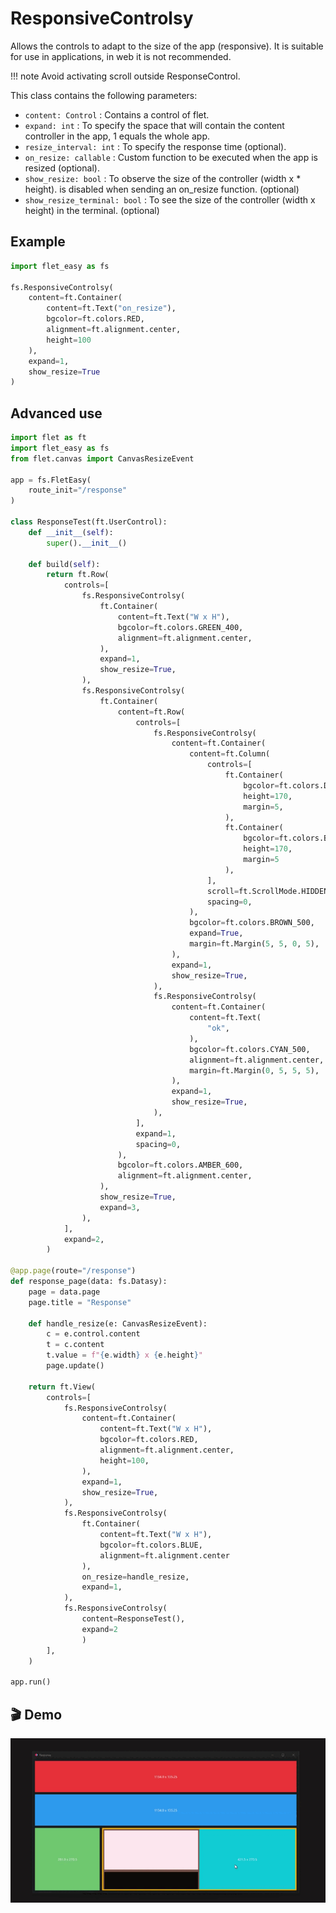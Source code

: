 # ResponsiveControlsy

Allows the controls to adapt to the size of the app (responsive). It is suitable for use in applications, in web it is not recommended.

!!! note
    Avoid activating scroll outside ResponseControl.

This class contains the following parameters:

* `content: Control` : Contains a control of flet.
* `expand: int` : To specify the space that will contain the content controller in the app, 1 equals the whole app.
* `resize_interval: int` : To specify the response time (optional).
* `on_resize: callable` : Custom function to be executed when the app is resized (optional).
* `show_resize: bool` : To observe the size of the controller (width x * height). is disabled when sending an on_resize function. (optional)
* `show_resize_terminal: bool` : To see the size of the controller (width x height) in the terminal. (optional)

## **Example**

```python
import flet_easy as fs

fs.ResponsiveControlsy(
    content=ft.Container(
        content=ft.Text("on_resize"),
        bgcolor=ft.colors.RED,
        alignment=ft.alignment.center,
        height=100
    ),
    expand=1,
    show_resize=True
)
```

## **Advanced use**

```python hl_lines="80 93 103 112"
import flet as ft
import flet_easy as fs
from flet.canvas import CanvasResizeEvent

app = fs.FletEasy(
    route_init="/response"
)

class ResponseTest(ft.UserControl):
    def __init__(self):
        super().__init__()

    def build(self):
        return ft.Row(
            controls=[
                fs.ResponsiveControlsy(
                    ft.Container(
                        content=ft.Text("W x H"),
                        bgcolor=ft.colors.GREEN_400,
                        alignment=ft.alignment.center,
                    ),
                    expand=1,
                    show_resize=True,
                ),
                fs.ResponsiveControlsy(
                    ft.Container(
                        content=ft.Row(
                            controls=[
                                fs.ResponsiveControlsy(
                                    content=ft.Container(
                                        content=ft.Column(
                                            controls=[
                                                ft.Container(
                                                    bgcolor=ft.colors.DEEP_ORANGE_50,
                                                    height=170,
                                                    margin=5,
                                                ),
                                                ft.Container(
                                                    bgcolor=ft.colors.BLACK87,
                                                    height=170,
                                                    margin=5
                                                ),
                                            ],
                                            scroll=ft.ScrollMode.HIDDEN,
                                            spacing=0,
                                        ),
                                        bgcolor=ft.colors.BROWN_500,
                                        expand=True,
                                        margin=ft.Margin(5, 5, 0, 5),
                                    ),
                                    expand=1,
                                    show_resize=True,
                                ),
                                fs.ResponsiveControlsy(
                                    content=ft.Container(
                                        content=ft.Text(
                                            "ok",
                                        ),
                                        bgcolor=ft.colors.CYAN_500,
                                        alignment=ft.alignment.center,
                                        margin=ft.Margin(0, 5, 5, 5),
                                    ),
                                    expand=1,
                                    show_resize=True,
                                ),
                            ],
                            expand=1,
                            spacing=0,
                        ),
                        bgcolor=ft.colors.AMBER_600,
                        alignment=ft.alignment.center,
                    ),
                    show_resize=True,
                    expand=3,
                ),
            ],
            expand=2,
        )

@app.page(route="/response")
def response_page(data: fs.Datasy):
    page = data.page
    page.title = "Response"

    def handle_resize(e: CanvasResizeEvent):
        c = e.control.content
        t = c.content
        t.value = f"{e.width} x {e.height}"
        page.update()

    return ft.View(
        controls=[
            fs.ResponsiveControlsy(
                content=ft.Container(
                    content=ft.Text("W x H"),
                    bgcolor=ft.colors.RED,
                    alignment=ft.alignment.center,
                    height=100,
                ),
                expand=1,
                show_resize=True,
            ),
            fs.ResponsiveControlsy(
                ft.Container(
                    content=ft.Text("W x H"),
                    bgcolor=ft.colors.BLUE,
                    alignment=ft.alignment.center
                ),
                on_resize=handle_resize,
                expand=1,
            ),
            fs.ResponsiveControlsy(
                content=ResponseTest(),
                expand=2
                )
        ],
    )

app.run()
```

## 🎬 **Demo**

![alt video](assets/gifs/ControlResponse.gif "ResponsiveControlsy")
